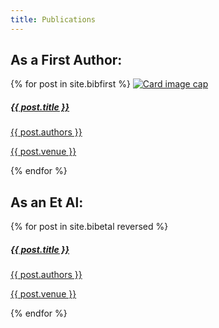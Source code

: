 ```yaml
---
title: Publications
---
```


<div>
<h2>
As a First Author:
</h2>
<div class="band">
  {% for post in site.bibfirst %}
    <a href="{{ post.link }} " class="card">
      <img class="card-img-top" src="../../assets/{{ post.image }}" alt="Card image cap">
      <div class="card-body">
      <div class="container">
        <h5 class="card-title">{{ post.title }}</h5>
        <!-- <p class="card-text">{{  post.blurb  }} </p> -->
        <p class="card-author-list">{{ post.authors }}</p>
        <p class="card-venue">{{ post.venue }}</p>
      </div>
    </div>
    </a>
  {% endfor %}
</div>
<h2>
As an Et Al:
</h2>
<div class="band">
  {% for post in site.bibetal reversed %}
    <a href="{{ post.link }} " class="card">
      <!-- <img class="card-img-top" src="../../assets/{{ post.image }}" alt="Card image cap"> -->
      <div class="card-body">
      <div class="container">
        <h5 class="card-title">{{ post.title }}</h5>
        <!-- <p class="card-text">{{  post.blurb  }} </p> -->
        <p class="card-author-list">{{ post.authors }}</p>
        <p class="card-venue">{{ post.venue }}</p>
      </div>
    </div>
    </a>
  {% endfor %}
</div>
</div>